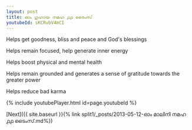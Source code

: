 ```yaml
---
layout: post
title: ഓം ഗുഹായ നമഹ ൧൧ ടൈംസ്
youtubeId: sKCRvbV4mCI
---
```

 
 
Helps get goodness, bliss and peace and God's blessings
 
Helps remain focused, help generate inner energy 
 
Helps boost physical and mental health 
 
Helps remain grounded and generates a sense of gratitude towards the greater power 
 
Helps reduce bad karma
 
 
 
 


{% include youtubePlayer.html id=page.youtubeId %}
 
[Next]({{ site.baseurl }}{% link  split1/_posts/2013-05-12-ഓം മാലിനി നമഹ ൧൧ ടൈംസ്.md%})
 
